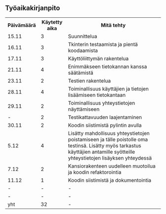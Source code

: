 ## Työaikakirjanpito
<table>
  <tr>
    <th>Päivämäärä</th>
    <th>Käytetty aika</th>
    <th>Mitä tehty</th>
  </tr>
  <tr>
    <td>15.11</td>
    <td>3</td>
    <td>Suunnittelua</td>
  </tr>
  <tr>
    <td>16.11</td>
    <td>3</td>
    <td>Tkinterin testaamista ja pientä koodaamista</td>
  </tr>
  <tr>
    <td>17.11</td>
    <td>3</td>
    <td>Käyttöliittymän rakentelua</td>
  </tr>
  <tr>
    <td>21.11</td>
    <td>4</td>
    <td>Enimmäkseen tietokannan kanssa säätämistä</td>
  </tr>
  <tr>
    <td>23.11</td>
    <td>2</td>
    <td>Testien rakentelua</td>
  </tr>
  <tr>
    <td>28.11</td>
    <td>4</td>
    <td>Toiminallisuus käyttäjien ja tietojen lisäämiseen tietokantaan</td>
  </tr>
  <tr>
    <td>29.11</td>
    <td>2</td>
    <td>Toiminallisuus yhteystietojen näyttämiseen</td>
  </tr>
  <tr>
    <td>-</td>
    <td>2</td>
    <td>Testikattavuuden laajentaminen</td>
  </tr>
  <tr>
   <tr>
    <td>30.11</td>
    <td>2</td>
    <td>Koodin siistimistä pylintin avulla</td>
  </tr>
  <tr>
    <td>5.12</td>
    <td>4</td>
    <td>Lisätty mahdollisuus yhteystietojen poistamiseen ja tälle poistolle oma testinsä. Lisätty myös tarkastus käyttäjien antamille syötteille yhteystietojen lisäyksen yhteydessä </td>
  </tr>
  <tr>
    <td>7.12</td>
    <td>2</td>
    <td>Kansiorakenteen uudelleen muotoilua ja koodin refaktorointia</td>
  </tr>
  <tr>
    <td>11.12</td>
    <td>1</td>
    <td>Koodin siistimistä ja dokumentointia</td>
  </tr>
  <tr>
    <td>-</td>
    <td>-</td>
    <td>-</td>
  </tr>
  <tr>
    <td>-</td>
    <td>-</td>
    <td>-</td>
  </tr>
    <td>yht</td>
    <td>32</td>
    <td>-</td>
  </tr>
</table>
